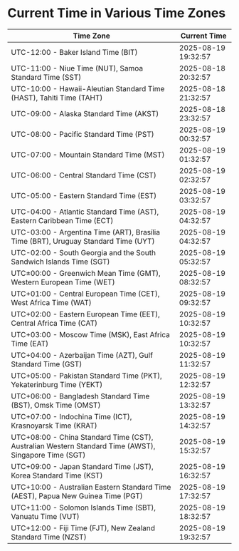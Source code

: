# Current Time in Various Time Zones

| Time Zone | Current Time |
|-----------|--------------|
| UTC-12:00 - Baker Island Time (BIT) | 2025-08-19 19:32:57 |
| UTC-11:00 - Niue Time (NUT), Samoa Standard Time (SST) | 2025-08-18 20:32:57 |
| UTC-10:00 - Hawaii-Aleutian Standard Time (HAST), Tahiti Time (TAHT) | 2025-08-18 21:32:57 |
| UTC-09:00 - Alaska Standard Time (AKST) | 2025-08-18 23:32:57 |
| UTC-08:00 - Pacific Standard Time (PST) | 2025-08-19 00:32:57 |
| UTC-07:00 - Mountain Standard Time (MST) | 2025-08-19 01:32:57 |
| UTC-06:00 - Central Standard Time (CST) | 2025-08-19 02:32:57 |
| UTC-05:00 - Eastern Standard Time (EST) | 2025-08-19 03:32:57 |
| UTC-04:00 - Atlantic Standard Time (AST), Eastern Caribbean Time (ECT) | 2025-08-19 04:32:57 |
| UTC-03:00 - Argentina Time (ART), Brasília Time (BRT), Uruguay Standard Time (UYT) | 2025-08-19 04:32:57 |
| UTC-02:00 - South Georgia and the South Sandwich Islands Time (SGT) | 2025-08-19 05:32:57 |
| UTC±00:00 - Greenwich Mean Time (GMT), Western European Time (WET) | 2025-08-19 08:32:57 |
| UTC+01:00 - Central European Time (CET), West Africa Time (WAT) | 2025-08-19 09:32:57 |
| UTC+02:00 - Eastern European Time (EET), Central Africa Time (CAT) | 2025-08-19 10:32:57 |
| UTC+03:00 - Moscow Time (MSK), East Africa Time (EAT) | 2025-08-19 10:32:57 |
| UTC+04:00 - Azerbaijan Time (AZT), Gulf Standard Time (GST) | 2025-08-19 11:32:57 |
| UTC+05:00 - Pakistan Standard Time (PKT), Yekaterinburg Time (YEKT) | 2025-08-19 12:32:57 |
| UTC+06:00 - Bangladesh Standard Time (BST), Omsk Time (OMST) | 2025-08-19 13:32:57 |
| UTC+07:00 - Indochina Time (ICT), Krasnoyarsk Time (KRAT) | 2025-08-19 14:32:57 |
| UTC+08:00 - China Standard Time (CST), Australian Western Standard Time (AWST), Singapore Time (SGT) | 2025-08-19 15:32:57 |
| UTC+09:00 - Japan Standard Time (JST), Korea Standard Time (KST) | 2025-08-19 16:32:57 |
| UTC+10:00 - Australian Eastern Standard Time (AEST), Papua New Guinea Time (PGT) | 2025-08-19 17:32:57 |
| UTC+11:00 - Solomon Islands Time (SBT), Vanuatu Time (VUT) | 2025-08-19 18:32:57 |
| UTC+12:00 - Fiji Time (FJT), New Zealand Standard Time (NZST) | 2025-08-19 19:32:57 |
